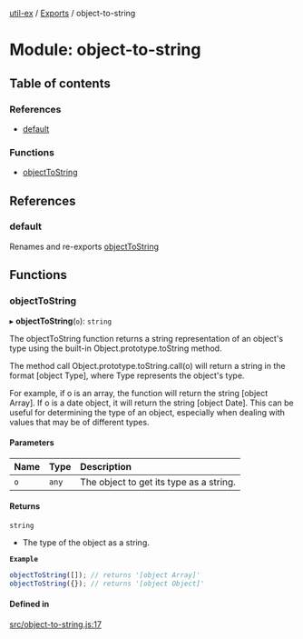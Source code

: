[util-ex](../README.md) / [Exports](../modules.md) / object-to-string

# Module: object-to-string

## Table of contents

### References

- [default](object_to_string.md#default)

### Functions

- [objectToString](object_to_string.md#objecttostring)

## References

### default

Renames and re-exports [objectToString](object_to_string.md#objecttostring)

## Functions

### objectToString

▸ **objectToString**(`o`): `string`

The objectToString function returns a string representation of an object's type using the built-in Object.prototype.toString method.

The method call Object.prototype.toString.call(o) will return a string in the format [object Type], where Type represents the object's type.

For example, if o is an array, the function will return the string [object Array]. If o is a date object, it will return the string [object Date]. This can be useful for determining the type of an object, especially when dealing with values that may be of different types.

#### Parameters

| Name | Type | Description |
| :------ | :------ | :------ |
| `o` | `any` | The object to get its type as a string. |

#### Returns

`string`

- The type of the object as a string.

**`Example`**

```ts
objectToString([]); // returns '[object Array]'
objectToString({}); // returns '[object Object]'
```

#### Defined in

[src/object-to-string.js:17](https://github.com/snowyu/util-ex.js/blob/8694781/src/object-to-string.js#L17)

